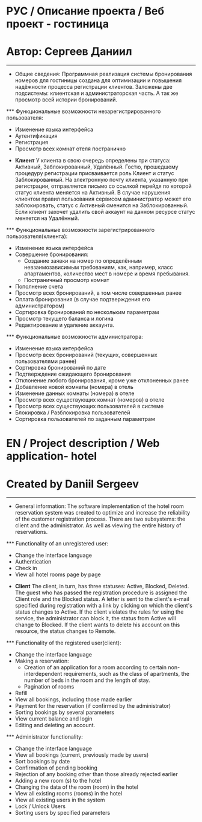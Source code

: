 # РУС / Описание проекта / Веб проект - гостиница
# Автор: Сергеев Даниил
-------------------------------------------------------

* Общие сведения:
Программная реализация системы бронирования номеров для гостиницы создана для оптимизации и повышения надёжности процесса регистрации клиентов. 
Заложены две подсистемы: клиентская и администраторская часть. А так же просмотр всей истории бронирований.

*** Функциональные возможности незарегистрированного пользователя:
- Изменение языка интерфейса
- Аутентификация
- Регистрация
- Просмотр всех комнат отеля постранично

* **Клиент** 
У клиента в свою очередь определены три статуса: Активный, Заблокированный, Удалённый.
Гостю, прошедшему процедуру регистрации присваивается роль Клиент и статус Заблокированный. На электронную почту клиента, указанную при регистрации, отправляется письмо со ссылкой перейдя по которой статус клиента меняется на Активный. В случае нарушения клиентом правил пользования сервисом администратор может его заблокировать, статус с Активный сменится на Заблокированный. Если клиент захочет удалить свой аккаунт на данном ресурсе статус меняется на Удалённый. 

*** Функциональные возможности зарегистрированного пользователя(клиента):
- Изменение языка интерфейса
- Совершение бронирования:
     - Создание заявки на номер по определённым невзаимозависимым требованиям, как, например, класс апартаментов, количество мест в номере и время пребывания.
     - Постраничный просмотр комнат
- Пополнение счета
- Просмотр всех бронирований, в том числе совершенных ранее
- Оплата бронирования (в случае подтверждения его администратором)
- Сортировка бронирований по нескольким параметрам
- Просмотр текущего баланса и логина
- Редактирование и удаление аккаунта. 

*** Функциональные возможности администратора:
- Изменение языка интерфейса
- Просмотр всех бронирований (текущих, совершенных пользователями ранее)
- Сортировка бронирований по дате
- Подтверждение ожидающего бронирования
- Отклонение любого бронирования, кроме уже отклоненных ранее
- Добавление новой комнаты (номера) в отель
- Изменение данных комнаты (номера) в отеле
- Просмотр всех существующих комнат (номеров) в отеле
- Просмотр всех существующих пользователей в системе
- Блокировка / Разблокировка пользователей
- Сортировка пользователей по заданным параметрам

# EN / Project description / Web application- hotel
# Created by Daniil Sergeev
--------------------------------------------------------
* General information:
The software implementation of the hotel room reservation system was created to optimize and increase the reliability of the customer registration process.
There are two subsystems: the client and the administrator. As well as viewing the entire history of reservations.

*** Functionality of an unregistered user:
- Change the interface language
- Authentication
- Check in
- View all hotel rooms page by page

* **Client**
The client, in turn, has three statuses: Active, Blocked, Deleted.
The guest who has passed the registration procedure is assigned the Client role and the Blocked status. A letter is sent to the client's e-mail specified during registration with a link by clicking on which the client's status changes to Active. If the client violates the rules for using the service, the administrator can block it, the status from Active will change to Blocked. If the client wants to delete his account on this resource, the status changes to Remote.

*** Functionality of the registered user(client):
- Change the interface language
- Making a reservation:
     - Creation of an application for a room according to certain non-interdependent requirements, such as the class of apartments, the number of beds in the room and the length of stay.
     - Pagination of rooms
- Refill
- View all bookings, including those made earlier
- Payment for the reservation (if confirmed by the administrator)
- Sorting bookings by several parameters
- View current balance and login
- Editing and deleting an account.

*** Administrator functionality:
- Change the interface language
- View all bookings (current, previously made by users)
- Sort bookings by date
- Confirmation of pending booking
- Rejection of any booking other than those already rejected earlier
- Adding a new room (s) to the hotel
- Changing the data of the room (room) in the hotel
- View all existing rooms (rooms) in the hotel
- View all existing users in the system
- Lock / Unlock Users
- Sorting users by specified parameters
